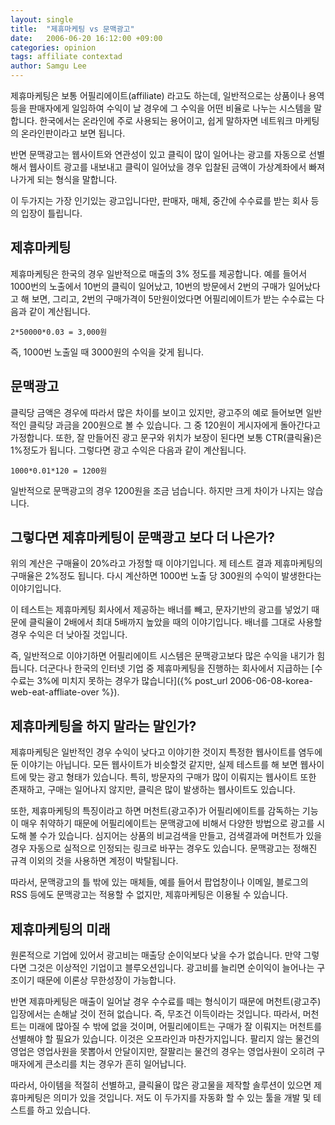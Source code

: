 ```yaml
---
layout: single
title:  "제휴마케팅 vs 문맥광고"
date:   2006-06-20 16:12:00 +09:00
categories: opinion
tags: affiliate contextad
author: Samgu Lee
---
```

제휴마케팅은 보통 어필리에이트(affiliate) 라고도 하는데, 일반적으로는 상품이나 용역 등을 판매자에게 일임하여 수익이 날 경우에 그 수익을 어떤 비율로 나누는 시스템을 말합니다. 한국에서는 온라인에 주로 사용되는 용어이고, 쉽게 말하자면 네트워크 마케팅의 온라인판이라고 보면 됩니다.

반면 문맥광고는 웹사이트와 연관성이 있고 클릭이 많이 일어나는 광고를 자동으로 선별해서 웹사이트 광고를 내보내고 클릭이 일어났을 경우 입찰된 금액이 가상계좌에서 빠져나가게 되는 형식을 말합니다.

이 두가지는 가장 인기있는 광고입니다만, 판매자, 매체, 중간에 수수료를 받는 회사 등의 입장이 틀립니다.

## 제휴마케팅

제휴마케팅은 한국의 경우 일반적으로 매출의 3% 정도를 제공합니다. 예를 들어서 1000번의 노출에서 10번의 클릭이 일어났고, 10번의 방문에서 2번의 구매가 일어났다고 해 보면, 그리고, 2번의 구매가격이 5만원이었다면 어필리에이트가 받는 수수료는 다음과 같이 계산됩니다.

    2*50000*0.03 = 3,000원

즉, 1000번 노출일 때 3000원의 수익을 갖게 됩니다.

## 문맥광고

클릭당 금액은 경우에 따라서 많은 차이를 보이고 있지만, 광고주의 예로 들어보면 일반적인 클릭당 과금을 200원으로 볼 수 있습니다. 그 중 120원이 게시자에게 돌아간다고 가정합니다. 또한, 잘 만들어진 광고 문구와 위치가 보장이 된다면 보통 CTR(클릭율)은 1%정도가 됩니다. 그렇다면 광고 수익은 다음과 같이 계산됩니다.

    1000*0.01*120 = 1200원

일반적으로 문맥광고의 경우 1200원을 조금 넘습니다. 하지만 크게 차이가 나지는 않습니다.

## 그렇다면 제휴마케팅이 문맥광고 보다 더 나은가?

위의 계산은 구매율이 20%라고 가정할 때 이야기입니다. 제 테스트 결과 제휴마케팅의 구매율은 2%정도 됩니다. 다시 계산하면 1000번 노출 당 300원의 수익이 발생한다는 이야기입니다.

이 테스트는 제휴마케팅 회사에서 제공하는 배너를 빼고, 문자기반의 광고를 넣었기 때문에 클릭율이 2배에서 최대 5배까지 높았을 때의 이야기입니다. 배너를 그대로 사용할 경우 수익은 더 낮아질 것입니다.

즉, 일반적으로 이야기하면 어필리에이트 시스템은 문맥광고보다 많은 수익을 내기가 힘듭니다. 더군다나 한국의 인터넷 기업 중 제휴마케팅을 진행하는 회사에서 지급하는 [수수료는 3%에 미치지 못하는 경우가 많습니다]({% post_url 2006-06-08-korea-web-eat-affliate-over %}).

## 제휴마케팅을 하지 말라는 말인가?

제휴마케팅은 일반적인 경우 수익이 낮다고 이야기한 것이지 특정한 웹사이트를 염두에 둔 이야기는 아닙니다. 모든 웹사이트가 비슷할것 같지만, 실제 테스트를 해 보면 웹사이트에 맞는 광고 형태가 있습니다. 특히, 방문자의 구매가 많이 이뤄지는 웹사이트 또한 존재하고, 구매는 일어나지 않지만, 클릭은 많이 발생하는 웹사이트도 있습니다.

또한, 제휴마케팅의 특징이라고 하면 머천트(광고주)가 어필리에이트를 감독하는 기능이 매우 취약하기 때문에 어필리에이트는 문맥광고에 비해서 다양한 방법으로 광고를 시도해 볼 수가 있습니다. 심지어는 상품의 비교검색을 만들고, 검색결과에 머천트가 있을 경우 자동으로 실적으로 인정되는 링크로 바꾸는 경우도 있습니다. 문맥광고는 정해진 규격 이외의 것을 사용하면 계정이 박탈됩니다.

따라서, 문맥광고의 틀 밖에 있는 매체들, 예를 들어서 팝업창이나 이메일, 블로그의 RSS 등에도 문맥광고는 적용할 수 없지만, 제휴마케팅은 이용될 수 있습니다.

## 제휴마케팅의 미래

원론적으로 기업에 있어서 광고비는 매출당 순이익보다 낮을 수가 없습니다. 만약 그렇다면 그것은 이상적인 기업이고 블루오션입니다. 광고비를 늘리면 순이익이 늘어나는 구조이기 때문에 이론상 무한성장이 가능합니다.

반면 제휴마케팅은 매출이 일어날 경우 수수료를 떼는 형식이기 때문에 머천트(광고주)입장에서는 손해날 것이 전혀 없습니다. 즉, 무조건 이득이라는 것입니다. 따라서, 머천트는 미래에 많아질 수 밖에 없을 것이며, 어필리에이트는 구매가 잘 이뤄지는 머천트를 선별해야 할 필요가 있습니다. 이것은 오프라인과 마찬가지입니다. 팔리지 않는 물건의 영업은 영업사원을 못뽑아서 안달이지만, 잘팔리는 물건의 경우는 영업사원이 오히려 구매자에게 큰소리를 치는 경우가 흔히 일어납니다.

따라서, 아이템을 적절히 선별하고, 클릭율이 많은 광고물을 제작할 솔루션이 있으면 제휴마케팅은 의미가 있을 것입니다. 저도 이 두가지를 자동화 할 수 있는 툴을 개발 및 테스트를 하고 있습니다.
